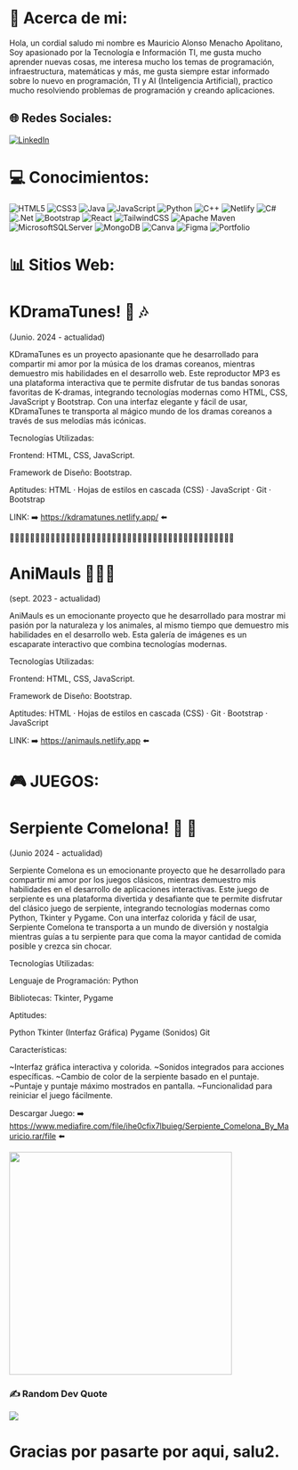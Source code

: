 # 💫 Acerca de mi:
Hola, un cordial saludo mi nombre es Mauricio Alonso Menacho Apolitano, Soy apasionado por la Tecnología e Información TI, me gusta mucho aprender nuevas cosas, me interesa mucho los temas de programación, infraestructura, matemáticas y más, me gusta siempre estar informado sobre lo nuevo en programación, TI y AI (Inteligencia Artificial), practico mucho resolviendo problemas de programación y creando aplicaciones.


## 🌐 Redes Sociales:
[![LinkedIn](https://img.shields.io/badge/LinkedIn-%230077B5.svg?logo=linkedin&logoColor=white)](https://linkedin.com/in/mauricio-menacho) 

# 💻 Conocimientos:
![HTML5](https://img.shields.io/badge/html5-%23E34F26.svg?style=for-the-badge&logo=html5&logoColor=white) ![CSS3](https://img.shields.io/badge/css3-%231572B6.svg?style=for-the-badge&logo=css3&logoColor=white) ![Java](https://img.shields.io/badge/java-%23ED8B00.svg?style=for-the-badge&logo=openjdk&logoColor=white) ![JavaScript](https://img.shields.io/badge/javascript-%23323330.svg?style=for-the-badge&logo=javascript&logoColor=%23F7DF1E) ![Python](https://img.shields.io/badge/python-3670A0?style=for-the-badge&logo=python&logoColor=ffdd54) ![C++](https://img.shields.io/badge/c++-%2300599C.svg?style=for-the-badge&logo=c%2B%2B&logoColor=white) ![Netlify](https://img.shields.io/badge/netlify-%23000000.svg?style=for-the-badge&logo=netlify&logoColor=#00C7B7) ![C#](https://img.shields.io/badge/c%23-%23239120.svg?style=for-the-badge&logo=csharp&logoColor=white) ![.Net](https://img.shields.io/badge/.NET-5C2D91?style=for-the-badge&logo=.net&logoColor=white) ![Bootstrap](https://img.shields.io/badge/bootstrap-%238511FA.svg?style=for-the-badge&logo=bootstrap&logoColor=white) ![React](https://img.shields.io/badge/react-%2320232a.svg?style=for-the-badge&logo=react&logoColor=%2361DAFB) ![TailwindCSS](https://img.shields.io/badge/tailwindcss-%2338B2AC.svg?style=for-the-badge&logo=tailwind-css&logoColor=white) ![Apache Maven](https://img.shields.io/badge/Apache%20Maven-C71A36?style=for-the-badge&logo=Apache%20Maven&logoColor=white) ![MicrosoftSQLServer](https://img.shields.io/badge/Microsoft%20SQL%20Server-CC2927?style=for-the-badge&logo=microsoft%20sql%20server&logoColor=white) ![MongoDB](https://img.shields.io/badge/MongoDB-%234ea94b.svg?style=for-the-badge&logo=mongodb&logoColor=white) ![Canva](https://img.shields.io/badge/Canva-%2300C4CC.svg?style=for-the-badge&logo=Canva&logoColor=white) ![Figma](https://img.shields.io/badge/figma-%23F24E1E.svg?style=for-the-badge&logo=figma&logoColor=white) ![Portfolio](https://img.shields.io/badge/Portfolio-%23000000.svg?style=for-the-badge&logo=firefox&logoColor=#FF7139)

# 📊 Sitios Web:

# KDramaTunes! 🎵 🎶 
(Junio. 2024 - actualidad)

KDramaTunes es un proyecto apasionante que he desarrollado para compartir mi amor por la música de los dramas coreanos, mientras demuestro mis habilidades en el desarrollo web. Este reproductor MP3 es una plataforma interactiva que te permite disfrutar de tus bandas sonoras favoritas de K-dramas, integrando tecnologías modernas como HTML, CSS, JavaScript y Bootstrap. Con una interfaz elegante y fácil de usar, KDramaTunes te transporta al mágico mundo de los dramas coreanos a través de sus melodías más icónicas.

Tecnologías Utilizadas:

Frontend: HTML, CSS, JavaScript.

Framework de Diseño: Bootstrap.

Aptitudes: HTML · Hojas de estilos en cascada (CSS) · JavaScript · Git · Bootstrap

LINK: ➡️ https://kdramatunes.netlify.app/ ⬅️


🖤🖤🖤🖤🖤🖤🖤🖤🖤🖤🖤🖤🖤🖤🖤🖤🖤🖤🖤🖤🖤🖤🖤🖤🖤🖤🖤🖤🖤🖤🖤🖤🖤🖤🖤🖤🖤🖤🖤🖤🖤🖤🖤🖤


# AniMauls 🐶🐸🐽
(sept. 2023 - actualidad)

AniMauls es un emocionante proyecto que he desarrollado para mostrar mi pasión por la naturaleza y los animales, al mismo tiempo que demuestro mis habilidades en el desarrollo web. Esta galería de imágenes es un escaparate interactivo que combina tecnologías modernas.

Tecnologías Utilizadas:

Frontend: HTML, CSS, JavaScript.

Framework de Diseño: Bootstrap.

Aptitudes: HTML · Hojas de estilos en cascada (CSS) · Git · Bootstrap · JavaScript

LINK: ➡️ https://animauls.netlify.app ⬅️

# 🎮 JUEGOS:

# Serpiente Comelona! 🐍 🍎
(Junio 2024 - actualidad)

Serpiente Comelona es un emocionante proyecto que he desarrollado para compartir mi amor por los juegos clásicos, mientras demuestro mis habilidades en el desarrollo de aplicaciones interactivas. Este juego de serpiente es una plataforma divertida y desafiante que te permite disfrutar del clásico juego de serpiente, integrando tecnologías modernas como Python, Tkinter y Pygame. Con una interfaz colorida y fácil de usar, Serpiente Comelona te transporta a un mundo de diversión y nostalgia mientras guías a tu serpiente para que coma la mayor cantidad de comida posible y crezca sin chocar.

Tecnologías Utilizadas:

Lenguaje de Programación: Python

Bibliotecas: Tkinter, Pygame

Aptitudes:

Python
Tkinter (Interfaz Gráfica)
Pygame (Sonidos)
Git

Características:

~Interfaz gráfica interactiva y colorida.
~Sonidos integrados para acciones específicas.
~Cambio de color de la serpiente basado en el puntaje.
~Puntaje y puntaje máximo mostrados en pantalla.
~Funcionalidad para reiniciar el juego fácilmente.

Descargar Juego: ➡️ https://www.mediafire.com/file/ihe0cfix7lbuieg/Serpiente_Comelona_By_Mauricio.rar/file ⬅️

<img src="https://media.giphy.com/media/v1.Y2lkPTc5MGI3NjExbGtxd3B4eXdwcmVwcHE5ZjgwZzM3NWQ2OTUwZ3czM2VqejZ6MGlnciZlcD12MV9pbnRlcm5hbF9naWZfYnlfaWQmY3Q9Zw/kEsMM3WFkwMh6yqEaK/giphy.gif" style="height: 400px;">


### ✍️ Random Dev Quote
![](https://quotes-github-readme.vercel.app/api?type=horizontal&theme=radical)

# Gracias por pasarte por aqui, salu2.
